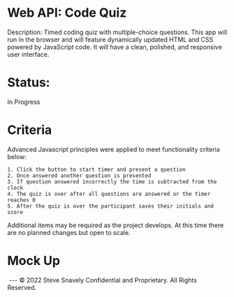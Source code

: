 
# Web API: Code Quiz

Description: 
Timed coding quiz with multiple-choice questions. This app will run in the browser and will feature dynamically updated HTML and CSS powered by JavaScript code. It will have a clean, polished, and responsive user interface.

# Status:
In Progress 

# Criteria

Advanced Javascript principles were applied to meet functionality criteria below:

    1. Click the button to start timer and present a question
    2. Once answered another question is presented
    3. If question answered incorrectly the time is subtracted from the clock
    4. The quiz is over after all questions are answered or the timer reaches 0
    5. After the quiz is over the participant saves their initials and score
   

Additional items may be required as the project develops. At this time there are no planned changes but open to scale.

# Mock Up
<img src>
---
© 2022 Steve Snavely Confidential and Proprietary. All Rights Reserved.
